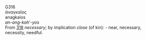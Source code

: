 <body>
  <p>G316<br>  ἀναγκαῖος  <br> anagkaios  <br><i>an-ang-kah‘-yos </i><br>From <a href="g0318.htm">318</a>  <i>necessary</i>; by implication <i>close</i> (of kin): - near, necessary, necessity, needful.<br></p>
 </body>